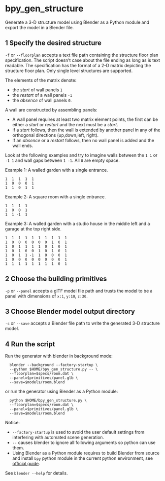 # bpy_gen_structure
Generate a 3-D structure model using Blender as a Python module and export the model in a Blender file.

## 1 Specify the desired structure
`-f` or `--floorplan` accepts a text file path containing the structure floor plan specification. The script doesn't case 
about the file ending as long as is text readable. The specification has the format of a 2-D matrix depicting the 
structure floor plan. Only single level structures are supported.

The elements of the matrix denote: 
 * the _start_ of wall panels `1`
 * the _restart_ of a wall panels `-1`
 * the _absence_ of wall panels `0`. 
 
A wall are constructed by assembling panels:
 * A wall panel requires at least two matrix element points, the first can be either a _start_ or _restart_ and the next 
 must be a _start_. 
 * If a _start_ follows, then the wall is extended by another panel in any of the orthogonal directions (up,down,left,
 right). 
 * If an _absence_ or a _restart_ follows, then no wall panel is added and the wall ends.

Look at the following examples and try to imagine walls between the `1 1` or `-1 1` and wall gaps between `1 -1`. All
 `0` are empty space.
 
Example 1: A walled garden with a single entrance.
```text
1  1  1  1  1
1  0  0  0  1
1  1  0  1  1
```
Example 2: A square room with a single entrance.
```text
1  1  1  1
1  0  0  1
1  1 -1  1
```
Example 3: A walled garden with a studio house in the middle left and a garage at the top right side.
```text
1  1  1  1  1  1  1  1  1  1
1  0  0  0  0  0  0  1  0  1
1  0  1  1  1  1  0  1  0  1
1  0  1  0  0  1  0  1  0  1
1  0  1  1 -1  1  0  0  0  1
1  0  0  0  0  0  0  0  0  1
1  1  1  1  1  1  1  1  0  1
```

## 2 Choose the building primitives
`-p` or `--panel` accepts a glTF model file path and trusts the model to be a panel with dimensions of `x:1`, `y:10`, `z:30`.

## 3 Choose Blender model output directory
`-s` or `--save` accepts a Blender file path to write the generated 3-D structure model.

## 4 Run the script
Run the generator with blender in background mode:
```shell script
  blender --background --factory-startup \
  --python $HOME/bpy_gen_structure.py -- \
  --floorplan=$specs/room.dat \
  --panel=$primitives/panel.glb \
  --save=$models/room.blend
```
or run the generator using Blender as a Python module:
```shell script
  python $HOME/bpy_gen_structure.py \
  --floorplan=$specs/room.dat \
  --panel=$primitives/panel.glb \
  --save=$models/room.blend
```
Notice:
 
 * `--factory-startup` is used to avoid the user default settings from interfering with automated scene generation.
 * `--` causes blender to ignore all following arguments so python can use them.
 * Using Blender as a Python module requires to build Blender from source and install `bpy` python module in the current
   python environment, see [official guide](https://wiki.blender.org/wiki/Building_Blender/Other/BlenderAsPyModule).

 See `blender --help` for details.
 